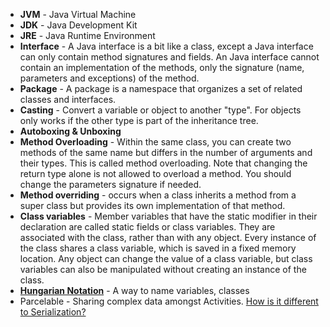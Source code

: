 * **JVM** - Java Virtual Machine
* **JDK** - Java Development Kit
* **JRE** - Java Runtime Environment
* **Interface** - A Java interface is a bit like a class, except a Java interface can only contain method signatures and fields. An Java interface cannot contain an implementation of the methods, only the signature (name, parameters and exceptions) of the method. 
* **Package** - A package is a namespace that organizes a set of related classes and interfaces.
* **Casting** - Convert a variable or object to another "type". For objects only works if the other type is part of the inheritance tree.
* **Autoboxing & Unboxing**
* **Method Overloading** - Within the same class, you can create two methods of the same name but differs in the number of arguments and their types. This is called method overloading. Note that changing the return type alone is not allowed to overload a method. You should change the parameters signature if needed.
* **Method overriding** - occurs when a class inherits a method from a super class but provides its own implementation of that method. 
* **Class variables** - Member variables that have the static modifier in their declaration are called static
fields or class variables. They are associated with the class, rather than with any object. Every instance of the class shares a class variable, which is saved in a fixed memory location. Any object can change the value of a class variable, but class variables can also be manipulated without creating an instance of the class.
* **[Hungarian Notation](https://en.wikipedia.org/wiki/Hungarian_notation)** - A way to name variables, classes
* Parcelable - Sharing complex data amongst Activities.  [How is it different to Serialization?](http://www.3pillarglobal.com/insights/parcelable-vs-java-serialization-in-android-app-development)
